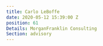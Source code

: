 ```yaml
---
title: Carlo LeBoffe
date: 2020-05-12 15:39:00 Z
position: 61
Details: MorganFranklin Consulting
Section: advisory
---
```


